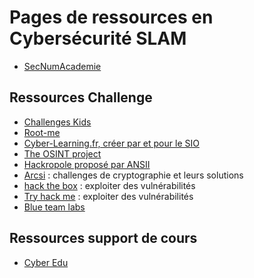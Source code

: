 # Pages de ressources en Cybersécurité SLAM

- [SecNumAcademie](https://secnumacademie.gouv.fr/)

## Ressources Challenge

- [Challenges Kids](https://www.challenges-kids.fr/)
- [Root-me](https://www.root-me.org/)
- [Cyber-Learning.fr, créer par et pour le SIO](https://cyber-learning.fr/)
- [The OSINT project](https://the-osint-project.fr/)
- [Hackropole proposé par ANSII](https://hackropole.fr/fr/)
- [Arcsi](https://www.arcsi.fr/jeux.php) : challenges de cryptographie et leurs solutions
- [hack the box](https://www.hackthebox.com/) : exploiter des vulnérabilités
- [Try hack me](https://tryhackme.com/) : exploiter des vulnérabilités
- [Blue team labs](https://blueteamlabs.online/)


## Ressources support de cours

- [Cyber Edu](https://www.cyberedu.fr/pages/supports/)
